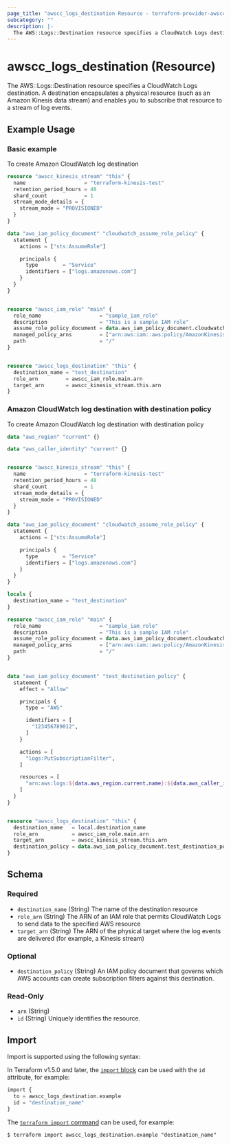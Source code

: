 ```yaml
---
page_title: "awscc_logs_destination Resource - terraform-provider-awscc"
subcategory: ""
description: |-
  The AWS::Logs::Destination resource specifies a CloudWatch Logs destination. A destination encapsulates a physical resource (such as an Amazon Kinesis data stream) and enables you to subscribe that resource to a stream of log events.
---
```


# awscc_logs_destination (Resource)

The AWS::Logs::Destination resource specifies a CloudWatch Logs destination. A destination encapsulates a physical resource (such as an Amazon Kinesis data stream) and enables you to subscribe that resource to a stream of log events.

## Example Usage

### Basic example
To create Amazon CloudWatch log destination
```terraform
resource "awscc_kinesis_stream" "this" {
  name                   = "terraform-kinesis-test"
  retention_period_hours = 48
  shard_count            = 1
  stream_mode_details = {
    stream_mode = "PROVISIONED"
  }
}

data "aws_iam_policy_document" "cloudwatch_assume_role_policy" {
  statement {
    actions = ["sts:AssumeRole"]

    principals {
      type        = "Service"
      identifiers = ["logs.amazonaws.com"]
    }
  }
}


resource "awscc_iam_role" "main" {
  role_name                   = "sample_iam_role"
  description                 = "This is a sample IAM role"
  assume_role_policy_document = data.aws_iam_policy_document.cloudwatch_assume_role_policy.json
  managed_policy_arns         = ["arn:aws:iam::aws:policy/AmazonKinesisFullAccess"]
  path                        = "/"
}


resource "awscc_logs_destination" "this" {
  destination_name = "test_destination"
  role_arn         = awscc_iam_role.main.arn
  target_arn       = awscc_kinesis_stream.this.arn
}
```

### Amazon CloudWatch log destination with destination policy
To create Amazon CloudWatch log destination with destination policy
```terraform
data "aws_region" "current" {}

data "aws_caller_identity" "current" {}


resource "awscc_kinesis_stream" "this" {
  name                   = "terraform-kinesis-test"
  retention_period_hours = 48
  shard_count            = 1
  stream_mode_details = {
    stream_mode = "PROVISIONED"
  }
}

data "aws_iam_policy_document" "cloudwatch_assume_role_policy" {
  statement {
    actions = ["sts:AssumeRole"]

    principals {
      type        = "Service"
      identifiers = ["logs.amazonaws.com"]
    }
  }
}

locals {
  destination_name = "test_destination"
}

resource "awscc_iam_role" "main" {
  role_name                   = "sample_iam_role"
  description                 = "This is a sample IAM role"
  assume_role_policy_document = data.aws_iam_policy_document.cloudwatch_assume_role_policy.json
  managed_policy_arns         = ["arn:aws:iam::aws:policy/AmazonKinesisFullAccess"]
  path                        = "/"
}


data "aws_iam_policy_document" "test_destination_policy" {
  statement {
    effect = "Allow"

    principals {
      type = "AWS"

      identifiers = [
        "123456789012",
      ]
    }

    actions = [
      "logs:PutSubscriptionFilter",
    ]

    resources = [
      "arn:aws:logs:${data.aws_region.current.name}:${data.aws_caller_identity.current.account_id}:destination:${local.destination_name}"
    ]
  }
}


resource "awscc_logs_destination" "this" {
  destination_name   = local.destination_name
  role_arn           = awscc_iam_role.main.arn
  target_arn         = awscc_kinesis_stream.this.arn
  destination_policy = data.aws_iam_policy_document.test_destination_policy.json
}
```

<!-- schema generated by tfplugindocs -->
## Schema

### Required

- `destination_name` (String) The name of the destination resource
- `role_arn` (String) The ARN of an IAM role that permits CloudWatch Logs to send data to the specified AWS resource
- `target_arn` (String) The ARN of the physical target where the log events are delivered (for example, a Kinesis stream)

### Optional

- `destination_policy` (String) An IAM policy document that governs which AWS accounts can create subscription filters against this destination.

### Read-Only

- `arn` (String)
- `id` (String) Uniquely identifies the resource.

## Import

Import is supported using the following syntax:

In Terraform v1.5.0 and later, the [`import` block](https://developer.hashicorp.com/terraform/language/import) can be used with the `id` attribute, for example:

```terraform
import {
  to = awscc_logs_destination.example
  id = "destination_name"
}
```

The [`terraform import` command](https://developer.hashicorp.com/terraform/cli/commands/import) can be used, for example:

```shell
$ terraform import awscc_logs_destination.example "destination_name"
```